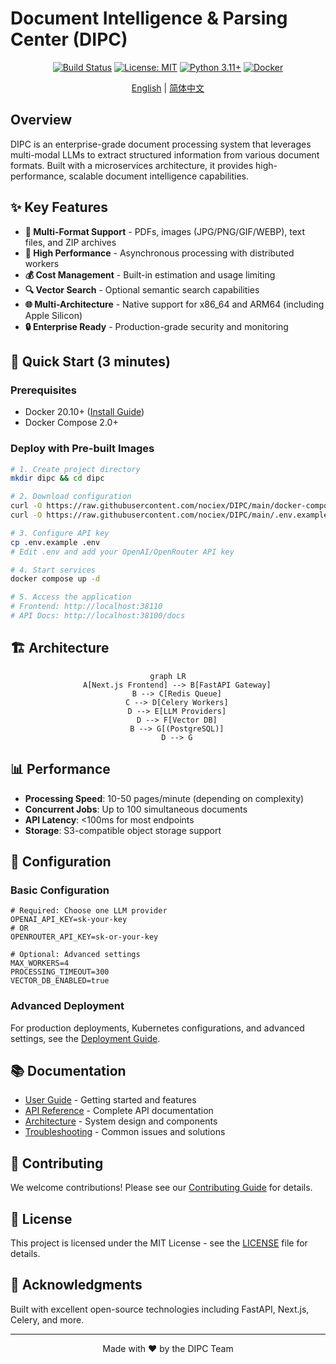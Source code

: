 # Document Intelligence & Parsing Center (DIPC)

<div align="center">

[![Build Status](https://github.com/nociex/DIPC/actions/workflows/build-and-push.yml/badge.svg)](https://github.com/nociex/DIPC/actions)
[![License: MIT](https://img.shields.io/badge/License-MIT-yellow.svg)](https://opensource.org/licenses/MIT)
[![Python 3.11+](https://img.shields.io/badge/python-3.11+-blue.svg)](https://www.python.org/downloads/)
[![Docker](https://img.shields.io/badge/docker-multi--arch-blue.svg)](https://github.com/nociex/DIPC/pkgs/container/dipc-api)

[English](README.md) | [简体中文](README.zh-CN.md)

</div>

## Overview

DIPC is an enterprise-grade document processing system that leverages multi-modal LLMs to extract structured information from various document formats. Built with a microservices architecture, it provides high-performance, scalable document intelligence capabilities.

## ✨ Key Features

- **📄 Multi-Format Support** - PDFs, images (JPG/PNG/GIF/WEBP), text files, and ZIP archives
- **🚀 High Performance** - Asynchronous processing with distributed workers
- **💰 Cost Management** - Built-in estimation and usage limiting
- **🔍 Vector Search** - Optional semantic search capabilities
- **🌐 Multi-Architecture** - Native support for x86_64 and ARM64 (including Apple Silicon)
- **🔒 Enterprise Ready** - Production-grade security and monitoring

## 🚀 Quick Start (3 minutes)

### Prerequisites
- Docker 20.10+ ([Install Guide](https://docs.docker.com/get-docker/))
- Docker Compose 2.0+

### Deploy with Pre-built Images

```bash
# 1. Create project directory
mkdir dipc && cd dipc

# 2. Download configuration
curl -O https://raw.githubusercontent.com/nociex/DIPC/main/docker-compose.yml
curl -O https://raw.githubusercontent.com/nociex/DIPC/main/.env.example

# 3. Configure API key
cp .env.example .env
# Edit .env and add your OpenAI/OpenRouter API key

# 4. Start services
docker compose up -d

# 5. Access the application
# Frontend: http://localhost:38110
# API Docs: http://localhost:38100/docs
```

## 🏗️ Architecture

<div align="center">

```mermaid
graph LR
    A[Next.js Frontend] --> B[FastAPI Gateway]
    B --> C[Redis Queue]
    C --> D[Celery Workers]
    D --> E[LLM Providers]
    D --> F[Vector DB]
    B --> G[(PostgreSQL)]
    D --> G
```

</div>

## 📊 Performance

- **Processing Speed**: 10-50 pages/minute (depending on complexity)
- **Concurrent Jobs**: Up to 100 simultaneous documents
- **API Latency**: <100ms for most endpoints
- **Storage**: S3-compatible object storage support

## 🔧 Configuration

### Basic Configuration

```env
# Required: Choose one LLM provider
OPENAI_API_KEY=sk-your-key
# OR
OPENROUTER_API_KEY=sk-or-your-key

# Optional: Advanced settings
MAX_WORKERS=4
PROCESSING_TIMEOUT=300
VECTOR_DB_ENABLED=true
```

### Advanced Deployment

For production deployments, Kubernetes configurations, and advanced settings, see the [Deployment Guide](docs/deployment/README.md).

## 📚 Documentation

- [User Guide](docs/user-guide.md) - Getting started and features
- [API Reference](docs/api/api_reference.md) - Complete API documentation
- [Architecture](docs/architecture.md) - System design and components
- [Troubleshooting](docs/troubleshooting.md) - Common issues and solutions

## 🤝 Contributing

We welcome contributions! Please see our [Contributing Guide](CONTRIBUTING.md) for details.

## 📄 License

This project is licensed under the MIT License - see the [LICENSE](LICENSE) file for details.

## 🙏 Acknowledgments

Built with excellent open-source technologies including FastAPI, Next.js, Celery, and more.

---

<div align="center">
Made with ❤️ by the DIPC Team
</div>